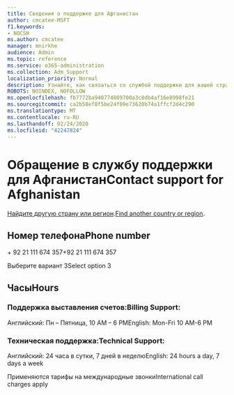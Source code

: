 ```yaml
---
title: Сведения о поддержке для Афганистан
author: cmcatee-MSFT
f1.keywords:
- NOCSH
ms.author: cmcatee
manager: mnirkhe
audience: Admin
ms.topic: reference
ms.service: o365-administration
ms.collection: Adm_Support
localization_priority: Normal
description: Узнайте, как связаться со службой поддержки для вашей страны или региона.
ROBOTS: NOINDEX, NOFOLLOW
ms.openlocfilehash: fb7772ba948774809700a3c8db4af16e8998fe21
ms.sourcegitcommit: ca2b58ef8f5be24f09e73620b74a1ffcf2d4c290
ms.translationtype: MT
ms.contentlocale: ru-RU
ms.lasthandoff: 02/24/2020
ms.locfileid: "42247824"
---
```

# <a name="contact-support-for-afghanistan"></a><span data-ttu-id="9b726-103">Обращение в службу поддержки для Афганистан</span><span class="sxs-lookup"><span data-stu-id="9b726-103">Contact support for Afghanistan</span></span>

<span data-ttu-id="9b726-104">[Найдите другую страну или регион](../contact-support-for-business-products.md).</span><span class="sxs-lookup"><span data-stu-id="9b726-104">[Find another country or region](../contact-support-for-business-products.md).</span></span>

## <a name="phone-number"></a><span data-ttu-id="9b726-105">Номер телефона</span><span class="sxs-lookup"><span data-stu-id="9b726-105">Phone number</span></span>
<span data-ttu-id="9b726-106">+ 92 21 111 674 357</span><span class="sxs-lookup"><span data-stu-id="9b726-106">+92 21 111 674 357</span></span>

<span data-ttu-id="9b726-107">Выберите вариант 3</span><span class="sxs-lookup"><span data-stu-id="9b726-107">Select option 3</span></span>

## <a name="hours"></a><span data-ttu-id="9b726-108">Часы</span><span class="sxs-lookup"><span data-stu-id="9b726-108">Hours</span></span>
### <a name="billing-support"></a><span data-ttu-id="9b726-109">Поддержка выставления счетов:</span><span class="sxs-lookup"><span data-stu-id="9b726-109">Billing Support:</span></span>

<span data-ttu-id="9b726-110">Английский: Пн – Пятница, 10 AM – 6 PM</span><span class="sxs-lookup"><span data-stu-id="9b726-110">English: Mon-Fri 10 AM-6 PM</span></span>

### <a name="technical-support"></a><span data-ttu-id="9b726-111">Техническая поддержка:</span><span class="sxs-lookup"><span data-stu-id="9b726-111">Technical Support:</span></span>

<span data-ttu-id="9b726-112">Английский: 24 часа в сутки, 7 дней в неделю</span><span class="sxs-lookup"><span data-stu-id="9b726-112">English: 24 hours a day, 7 days a week</span></span>

<span data-ttu-id="9b726-113">Применяются тарифы на международные звонки</span><span class="sxs-lookup"><span data-stu-id="9b726-113">International call charges apply</span></span>